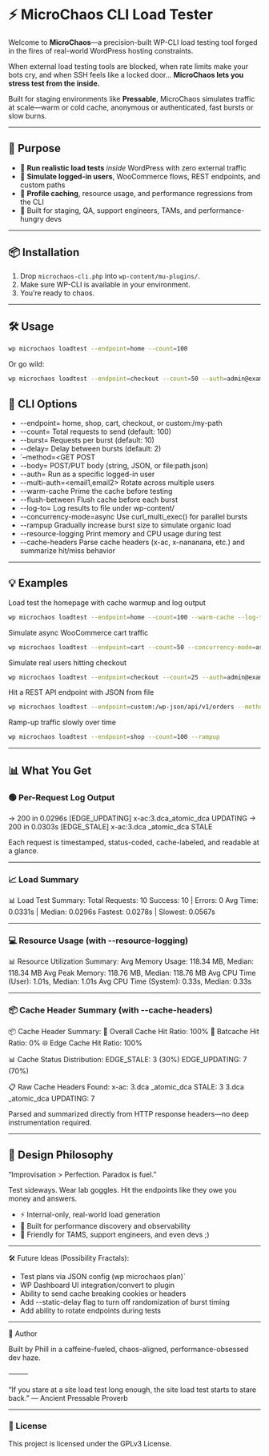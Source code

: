 # ⚡️ MicroChaos CLI Load Tester

Welcome to **MicroChaos**—a precision-built WP-CLI load testing tool forged in the fires of real-world WordPress hosting constraints.

When external load testing tools are blocked, when rate limits make your bots cry, and when SSH feels like a locked door... **MicroChaos lets you stress test from the inside.**

Built for staging environments like **Pressable**, MicroChaos simulates traffic at scale—warm or cold cache, anonymous or authenticated, fast bursts or slow burns.

---

## 🎯 Purpose

- 🔐 **Run realistic load tests** *inside* WordPress with zero external traffic
- 🧠 **Simulate logged-in users**, WooCommerce flows, REST endpoints, and custom paths
- 🧰 **Profile caching**, resource usage, and performance regressions from the CLI
- 🦇 Built for staging, QA, support engineers, TAMs, and performance-hungry devs

---

## 📦 Installation

1. Drop `microchaos-cli.php` into `wp-content/mu-plugins/`.
2. Make sure WP-CLI is available in your environment.
3. You’re ready to chaos.

---

## 🛠 Usage

```bash
wp microchaos loadtest --endpoint=home --count=100
```

Or go wild:

```bash
wp microchaos loadtest --endpoint=checkout --count=50 --auth=admin@example.com --concurrency-mode=async --cache-headers --resource-logging
```

## 🔧 CLI Options

- --endpoint=<slug> home, shop, cart, checkout, or custom:/my-path
- --count=<n> Total requests to send (default: 100)
- --burst=<n> Requests per burst (default: 10)
- --delay=<seconds> Delay between bursts (default: 2)
- `–method=<GET POST
- --body=<data> POST/PUT body (string, JSON, or file:path.json)
- --auth=<email> Run as a specific logged-in user
- --multi-auth=<email1,email2> Rotate across multiple users
- --warm-cache Prime the cache before testing
- --flush-between Flush cache before each burst
- --log-to=<relative path> Log results to file under wp-content/
- --concurrency-mode=async Use curl_multi_exec() for parallel bursts
- --rampup Gradually increase burst size to simulate organic load
- --resource-logging Print memory and CPU usage during test
- --cache-headers Parse cache headers (x-ac, x-nananana, etc.) and summarize hit/miss behavior

---

## 💡 Examples

Load test the homepage with cache warmup and log output

```bash
wp microchaos loadtest --endpoint=home --count=100 --warm-cache --log-to=uploads/home-log.txt
```

Simulate async WooCommerce cart traffic

```bash
wp microchaos loadtest --endpoint=cart --count=50 --concurrency-mode=async
```

Simulate real users hitting checkout

```bash
wp microchaos loadtest --endpoint=checkout --count=25 --auth=admin@example.com
```

Hit a REST API endpoint with JSON from file

```bash
wp microchaos loadtest --endpoint=custom:/wp-json/api/v1/orders --method=POST --body=file:data/orders.json
```

Ramp-up traffic slowly over time

```bash
wp microchaos loadtest --endpoint=shop --count=100 --rampup
```

---

## 📊 What You Get

### 🟢 Per-Request Log Output

→ 200 in 0.0296s [EDGE_UPDATING] x-ac:3.dca_atomic_dca UPDATING
→ 200 in 0.0303s [EDGE_STALE] x-ac:3.dca _atomic_dca STALE

Each request is timestamped, status-coded, cache-labeled, and readable at a glance.

---

### 📈 Load Summary

📊 Load Test Summary:
   Total Requests: 10
   Success: 10 | Errors: 0
   Avg Time: 0.0331s | Median: 0.0296s
   Fastest: 0.0278s | Slowest: 0.0567s

---

### 💻 Resource Usage (with --resource-logging)

📊 Resource Utilization Summary:
   Avg Memory Usage: 118.34 MB, Median: 118.34 MB
   Avg Peak Memory: 118.76 MB, Median: 118.76 MB
   Avg CPU Time (User): 1.01s, Median: 1.01s
   Avg CPU Time (System): 0.33s, Median: 0.33s

---

### 📦 Cache Header Summary (with --cache-headers)

📦 Cache Header Summary:
   🔄 Overall Cache Hit Ratio: 100%
   🦇 Batcache Hit Ratio: 0%
   🌐 Edge Cache Hit Ratio: 100%

   📊 Cache Status Distribution:
     EDGE_STALE: 3 (30%)
     EDGE_UPDATING: 7 (70%)

   📋 Raw Cache Headers Found:
     x-ac:
       3.dca _atomic_dca STALE: 3
       3.dca _atomic_dca UPDATING: 7

Parsed and summarized directly from HTTP response headers—no deep instrumentation required.

---

## 🧠 Design Philosophy

“Improvisation > Perfection. Paradox is fuel.”

Test sideways. Wear lab goggles. Hit the endpoints like they owe you money and answers.

- ⚡ Internal-only, real-world load generation
- 🧬 Built for performance discovery and observability
- 🤝 Friendly for TAMS, support engineers, and even devs ;)

---

🛠 Future Ideas (Possibility Fractals):

- Test plans via JSON config (wp microchaos plan)`
- WP Dashboard UI integration/convert to plugin
- Ability to send cache breaking cookies or headers
- Add --static-delay flag to turn off randomization of burst timing
- Add ability to rotate endpoints during tests

---

🖖 Author

Built by Phill in a caffeine-fueled, chaos-aligned, performance-obsessed dev haze.

⸻

“If you stare at a site load test long enough, the site load test starts to stare back.”
— Ancient Pressable Proverb

---

### 🧾 License

This project is licensed under the GPLv3 License.
